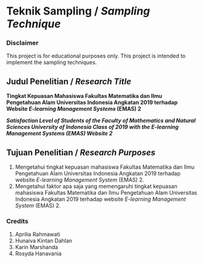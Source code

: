 # Teknik Sampling / _Sampling Technique_

### Disclaimer
This project is for educational purposes only. This project is intended to implement the sampling techniques.

## Judul Penelitian / _Research Title_
**Tingkat Kepuasan Mahasiswa Fakultas Matematika dan Ilmu Pengetahuan Alam Universitas Indonesia Angkatan 2019 terhadap Website _E-learning Management Systems_ (EMAS) 2**

**_Satisfaction Level of Students of the Faculty of Mathematics and Natural Sciences University of Indonesia Class of 2019 with the E-learning Management Systems (EMAS) Website 2_**

## Tujuan Penelitian / _Research Purposes_
1. Mengetahui tingkat kepuasan mahasiswa Fakultas Matematika dan Ilmu Pengetahuan Alam Universitas Indonesia Angkatan 2019 terhadap website _E-learning Management System_ (EMAS) 2.
2. Mengetahui faktor apa saja yang memengaruhi tingkat kepuasan mahasiswa Fakultas Matematika dan Ilmu Pengetahuan Alam Universitas Indonesia Angkatan 2019 terhadap website _E-learning Management System_ (EMAS) 2.

### Credits
1. Aprilia Rahmawati
2. Hunaiva Kintan Dahlan
3. Karin Marshanda
4. Rosyda Hanavania
